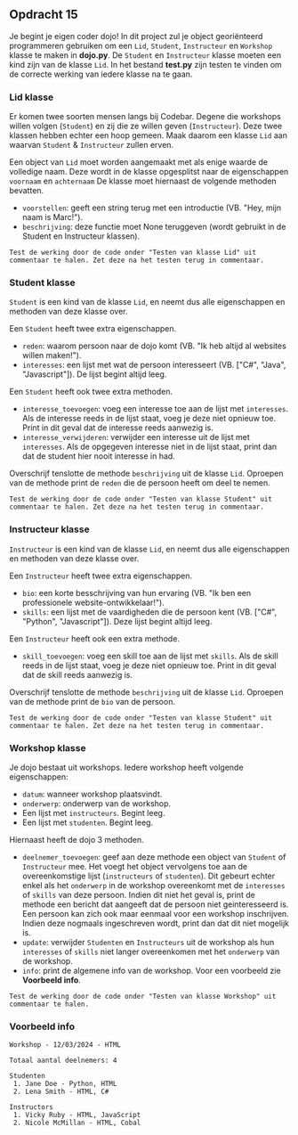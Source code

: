 ## Opdracht 15
Je begint je eigen coder dojo! In dit project zul je object georiënteerd programmeren gebruiken om een `Lid`, `Student`, `Instructeur` en `Workshop` klasse te maken in **dojo.py**. De `Student` en `Instructeur` klasse moeten een kind zijn van de klasse `Lid`. In het bestand **test.py** zijn testen te vinden om de correcte werking van iedere klasse na te gaan.

### Lid klasse
Er komen twee soorten mensen langs bij Codebar. Degene die workshops willen volgen (`Student`) en zij die ze willen geven (`Instructeur`). Deze twee klassen hebben echter een hoop gemeen. Maak daarom een klasse `Lid` aan waarvan `Student` & `Instructeur` zullen erven.

Een object van `Lid` moet worden aangemaakt met als enige waarde de volledige naam. Deze wordt in de klasse opgesplitst naar de eigenschappen `voornaam` en `achternaam` De klasse moet hiernaast de volgende methoden bevatten.
* `voorstellen`: geeft een string terug met een introductie (VB. "Hey, mijn naam is Marc!").
* `beschrijving`: deze functie moet None teruggeven (wordt gebruikt in de Student en Instructeur klassen).

```
Test de werking door de code onder "Testen van klasse Lid" uit commentaar te halen. Zet deze na het testen terug in commentaar.
```

### Student klasse 
`Student` is een kind van de klasse `Lid`, en neemt dus alle eigenschappen en methoden van deze klasse over.

Een `Student` heeft twee extra eigenschappen.
* `reden`: waarom persoon naar de dojo komt (VB. "Ik heb altijd al websites willen maken!"). 
* `interesses`: een lijst met wat de persoon interesseert (VB. ["C#", "Java", "Javascript"]). De lijst begint altijd leeg.

Een `Student` heeft ook twee extra methoden.
* `interesse_toevoegen`: voeg een interesse toe aan de lijst met `interesses`. Als de interesse reeds in de lijst staat, voeg je deze niet opnieuw toe. Print in dit geval dat de interesse reeds aanwezig is.
* `interesse_verwijderen`: verwijder een interesse uit de lijst met `interesses`. Als de opgegeven interesse niet in de lijst staat, print dan dat de student hier nooit interesse in had.

Overschrijf tenslotte de methode `beschrijving` uit de klasse `Lid`. Oproepen van de methode print de `reden` die de persoon heeft om deel te nemen.

```
Test de werking door de code onder "Testen van klasse Student" uit commentaar te halen. Zet deze na het testen terug in commentaar.
```

### Instructeur klasse
`Instructeur` is een kind van de klasse `Lid`, en neemt dus alle eigenschappen en methoden van deze klasse over.

Een `Instructeur` heeft twee extra eigenschappen.
* `bio`: een korte besschrijving van hun ervaring (VB. "Ik ben een professionele website-ontwikkelaar!").
* `skills`: een lijst met de vaardigheden die de persoon kent (VB. ["C#", "Python", "Javascript"]). Deze lijst begint altijd leeg. 

Een `Instructeur` heeft ook een extra methode.
* `skill_toevoegen`: voeg een skill toe aan de lijst met `skills`. Als de skill reeds in de lijst staat, voeg je deze niet opnieuw toe. Print in dit geval dat de skill reeds aanwezig is.

Overschrijf tenslotte de methode `beschrijving` uit de klasse `Lid`. Oproepen van de methode print de `bio` van de persoon.

```
Test de werking door de code onder "Testen van klasse Student" uit commentaar te halen. Zet deze na het testen terug in commentaar.
```

### Workshop klasse

Je dojo bestaat uit workshops. Iedere workshop heeft volgende eigenschappen:
* `datum`: wanneer workshop plaatsvindt.
* `onderwerp`: onderwerp van de workshop.
* Een lijst met `instructeurs`. Begint leeg.
* Een lijst met `studenten`. Begint leeg.

Hiernaast heeft de dojo 3 methoden.
* `deelnemer_toevoegen`: geef aan deze methode een object van `Student` of `Instructeur` mee. Het voegt het object vervolgens toe aan de overeenkomstige lijst (`instructeurs` of `studenten`). Dit gebeurt echter enkel als het `onderwerp` in de workshop overeenkomt met de `interesses` of `skills` van deze persoon. Indien dit niet het geval is, print de methode een bericht dat aangeeft dat de persoon niet geinteresseerd is. Een persoon kan zich ook maar eenmaal voor een workshop inschrijven. Indien deze nogmaals ingeschreven wordt, print dan dat dit niet mogelijk is.
* `update`: verwijder `Studenten` en `Instructeurs` uit de workshop als hun `interesses` of `skills` niet langer overeenkomen met het `onderwerp` van de workshop.
* `info`: print de algemene info van de workshop. Voor een voorbeeld zie **Voorbeeld info**.

```
Test de werking door de code onder "Testen van klasse Workshop" uit commentaar te halen.
```

### Voorbeeld info
```
Workshop - 12/03/2024 - HTML

Totaal aantal deelnemers: 4

Studenten
 1. Jane Doe - Python, HTML
 2. Lena Smith - HTML, C#

Instructors
 1. Vicky Ruby - HTML, JavaScript
 2. Nicole McMillan - HTML, Cobal
```

